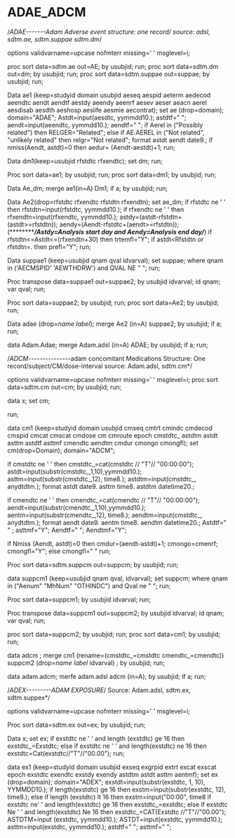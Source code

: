 # ADAE_ADCM

/*ADAE-------Adam Adverse event
structure: one record/
source: adsl, sdtm.ae, sdtm.suppae sdtm.dm*/

options validvarname=upcase nofmterr missing=' ' msglevel=i;

proc sort data=sdtm.ae out=AE; by usubjid; run;
proc sort data=sdtm.dm out=dm; by usubjid; run;
proc sort data=sdtm.suppae out=suppae; by usubjid; run;

Data ae1 (keep=studyid domain usubjid aeseq aespid aeterm aedecod
aeendtc aendt aendtf aestdy aeendy aeenrf aesev aeser aeacn aerel
aesdisab aesdth aeshosp aeslife aesmie aecontrat);
set ae (drop=domain);
domain="ADAE";
Astdt=input(aesdtc, yymmdd10.);
astdtf=" ";
aendt=input(aeendtc, yymmdd10.);
aendtf=" ";
if Aerel in ("Possibly related") then RELGER="Related";
else if AE.AEREL in ("Not related", "unlikely related" then relgr="Not related";
format astdt aendt date9.;
if nmiss(Aendt, astdt)=0 then aedur= (Aendt-aestdt)+1;
run;

Data dm1(keep=usubjid rfstdtc rfxendtc);
set dm;
run;

Proc sort data=ae1; by usubjid; run;
proc sort data=dm1; by usubjid; run;

Data Ae_dm;
merge ae1(in=A) Dm1;
if a;
by usubjid;
run;

Data Ae2(drop=rfstdtc rfxendtc rfstdtn rfxendtn);
set ae_dm;
if rfstdtc ne ' ' then 
rfstdtn=input(rfstdtc, yymmdd10.);
if rfxendtc ne ' ' then 
rfxendtn=input(rfxendtc, yymmdd10.);
astdy=(astdt-rfstdtn+(astdt>=rfstdtn));
aendy=(Aendt-rfstdtc+(aendt>=rfstdtn));
(***************/*Astdy=Analysis start day and Aendy=Analysis end day*/*******)
if rfstdtn<=Astdt<=(rfxendtn+30) then trtemfl="Y";
if astdt<Rfstdtn or rfstdtn=. then prefl="Y";
run;


Data suppae1 (keep=usubjid qnam qval idvarval);
set suppae;
where qnam in ('AECMSPID' 'AEWTHDRW') and QVAL NE " ";
run;

Proc transpose data=suppae1 out=suppae2;
by usubjid idvarval;
id qnam;
var qval;
run;

Proc sort data=suppae2; by usubjid; run;
proc sort data=Ae2; by usubjid; run;

Data adae (drop=_name_ _label_);
merge Ae2 (in=A) suppae2;
by usubjid;
if a;
run;

data Adam.Adae;
merge Adam.adsl (in=A) ADAE;
by usubjid;
if a;
run;

/*ADCM*---------------adam concomitant Medications
Structure: One record/subject/CM/dose-interval
source: Adam.adsl, sdtm.cm*/

options validvarname=upcase nofmterr missing=' ' msglevel=i;
proc sort data=sdtm.cm out=cm; by usubjid; run;

data x;
set cm;

run;

data cm1 (keep=studyid domain usubjid cmseq cmtrt cmindc cmdecod cmspid cmcat cmscat cmdose cm
cmroute epoch cmstdtc_ astdtm astdt asttm astdtf asttmf cmendtc aendtm cmdur cmongo cmongfl);
set cm(drop=Domain);
domain="ADCM";

if cmstdtc ne ' ' then cmstdtc_=cat(cmstdtc // "T"// "00:00:00");
astdt=input(substr(cmstdtc_,1,10),yymmdd10.);
asttm=input(substr(cmstdtc_,12), time8.);
astdtm=input(cmstdtc_, anydtdtm.);
format astdt date9. asttm time8. astdtm datetime20.;

if cmendtc ne ' ' then cmendtc_=cat(cmendtc // "T"// "00:00:00");
aendt=input(substr(cmendtc_,1,10),yymmdd10.);
aentm=input(substr(cmendtc_,12), time8.);
aendtm=input(cmstdtc_, anydtdtm.);
format aendt date9. aentm time8. aendtm datetime20.;
Astdtf=" " ;
asttmf="Y";
Aendtf=" ";
Aendtmf="Y";

if Nmiss (Aendt, astdt)=0 then cmdur=(aendt-astdt)+1;
cmongo=cmenrf;
cmongfl="Y"; else cmongfl=" "
run;

Proc sort data=sdtm.suppcm out=suppcm; by usubjid; run;

data suppcm1 (keep=usubjid qnam qval, idvarval);
set suppcm;
where qnam in ("Aenum" "MhNum" "OTHINDC") and Qval ne " ";
run;

Proc sort data=suppcm1; by usubjid idvarval; run;

Proc transpose data=suppcm1 out=suppcm2;
by usubjid idvarval;
id qnam;
var qval;
run;

proc sort data=suppcm2; by usubjid; run;
proc sort data=cm1; by usubjid; run;

data adcm ;
merge cm1 (rename=(cmstdtc_=cmstdtc cmendtc_=cmendtc)) suppcm2 (drop=_name_ _label_ idvarval) ;
by usubjid;
run;

data adam.adcm;
merfe adam.adsl adcm (in=A);
by usubjid;
if a;
run;


/*ADEX---------ADAM EXPOSURE*/
Source: Adam.adsl, sdtm.ex, sdtm.suppex*/

options validvarname=upcase nofmterr missing=' ' msglevel=i;

Proc sort data=sdtm.ex out=ex; by usubjid; run;

Data x;
set ex;
if exstdtc ne ' ' and length (exstdtc) ge 16 then exstdtc_=Exstdtc;
else if exstdtc ne ' ' and length(exstdtc) ne 16 then exstdtc=Cat(exstdtc//"T"//"00.00");
run;

data ex1 (keep=studyid domain usubjid exseq exgrpid extrt excat exscat
epoch exstdtc exendtc exstdy exendy astdtm astdt asttm
aentmf);
set ex (drop=domain);
domain="ADEX";
exstdt=input(substr(exstdtc, 1, 10), YYMMDD10.);
if length(exstdtc) ge 16 then 
exstm=input(substr(exstdtc, 12), time8.);
else if length (exstdtc) lt 16 then exstm=input("00:00", time8
if exstdtc ne' ' and length(exstdtc) ge 16 then exstdtc_=exstdtc;
else if exstdtc Ne ' ' and length(exstdtc) Ne 16 then exstdtc_=CAT(Exstdtc //"T"//"00.00");
ASTDTM=input (exstdtc, yymmdd10.);
ASTDT=input(exstdtc, yymmdd10.);
asttm=input(exstdtc, yymmdd10.);
astdtf=" ";
asttmf=" ";







































































